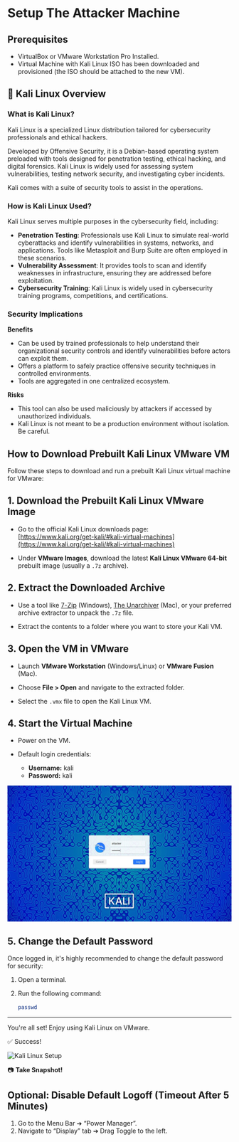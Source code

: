# Setup The Attacker Machine

## Prerequisites

- VirtualBox or VMware Workstation Pro Installed.
- Virtual Machine with Kali Linux ISO has been downloaded and provisioned (the ISO should be attached to the new VM).


## 🐉 Kali Linux Overview

### What is Kali Linux?

Kali Linux is a specialized Linux distribution tailored for cybersecurity professionals and ethical hackers.

Developed by Offensive Security, it is a Debian-based operating system preloaded with tools designed for penetration testing, ethical hacking, and digital forensics. Kali Linux is widely used for assessing system vulnerabilities, testing network security, and investigating cyber incidents.

Kali comes with a suite of security tools to assist in the operations.

### How is Kali Linux Used?

Kali Linux serves multiple purposes in the cybersecurity field, including:

- **Penetration Testing**: Professionals use Kali Linux to simulate real-world cyberattacks and identify vulnerabilities in systems, networks, and applications. Tools like Metasploit and Burp Suite are often employed in these scenarios.
- **Vulnerability Assessment**: It provides tools to scan and identify weaknesses in infrastructure, ensuring they are addressed before exploitation.
- **Cybersecurity Training**: Kali Linux is widely used in cybersecurity training programs, competitions, and certifications.

### Security Implications

**Benefits**

- Can be used by trained professionals to help understand their organizational security controls and identify vulnerabilities before actors can exploit them.
- Offers a platform to safely practice offensive security techniques in controlled environments.
- Tools are aggregated in one centralized ecosystem.

**Risks**

- This tool can also be used maliciously by attackers if accessed by unauthorized individuals.
- Kali Linux is not meant to be a production environment without isolation. Be careful.

## How to Download Prebuilt Kali Linux VMware VM

Follow these steps to download and run a prebuilt Kali Linux virtual machine for VMware:

## 1. Download the Prebuilt Kali Linux VMware Image

- Go to the official Kali Linux downloads page:  
  [https://www.kali.org/get-kali/#kali-virtual-machines](https://www.kali.org/get-kali/#kali-virtual-machines)

- Under **VMware Images**, download the latest **Kali Linux VMware 64-bit** prebuilt image (usually a `.7z` archive).

## 2. Extract the Downloaded Archive

- Use a tool like [7-Zip](https://www.7-zip.org/) (Windows), [The Unarchiver](https://theunarchiver.com/) (Mac), or your preferred archive extractor to unpack the `.7z` file.

- Extract the contents to a folder where you want to store your Kali VM.

## 3. Open the VM in VMware

- Launch **VMware Workstation** (Windows/Linux) or **VMware Fusion** (Mac).

- Choose **File > Open** and navigate to the extracted folder.

- Select the `.vmx` file to open the Kali Linux VM.

## 4. Start the Virtual Machine

- Power on the VM.

- Default login credentials:  
  - **Username:** kali  
  - **Password:** kali

![Kali Linux Setup](imgs/kali16.png)

## 5. Change the Default Password

Once logged in, it's highly recommended to change the default password for security:

1. Open a terminal.

2. Run the following command:

   ```bash
   passwd
---

You're all set! Enjoy using Kali Linux on VMware.

✅ Success!

![Kali Linux Setup](imgs/kali17.png)

📷 **Take Snapshot!**


## Optional: Disable Default Logoff (Timeout After 5 Minutes)

1. Go to the Menu Bar ➔ “Power Manager”.
2. Navigate to “Display” tab ➔ Drag Toggle to the left.
